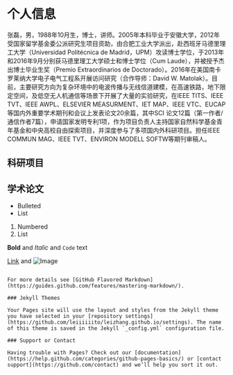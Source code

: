 

# 个人信息 
张磊，男，1988年10月生，博士，讲师。2005年本科毕业于安徽大学，2012年受国家留学基金委公派研究生项目资助，由合肥工业大学派出，赴西班牙马德里理工大学（Universidad Politécnica de Madrid，UPM）攻读博士学位，于2013年和2016年9月分别获马德里理工大学硕士和博士学位（Cum Laude），并被授予杰出博士毕业生奖（Premio Extraordinarios de Doctorado）。2016年在美国南卡罗莱纳大学电子电气工程系开展访问研究（合作导师：David W. Matolak）。目前，主要研究方向为复杂环境中的电波传播与无线信道建模，在高速铁路，地下限定空间，及低空无人机通信等场景下开展了大量的实验研究，在IEEE TITS、IEEE TVT、IEEE AWPL、ELSEVIER MEASURMENT、IET MAP、IEEE VTC、EUCAP等国内外重要学术期刊和会议上发表论文20余篇，其中SCI 论文12篇（第一作者/通信作者7篇），申请国家发明专利1项，作为项目负责人主持国家自然科学基金青年基金和中央高校自由探索项目，并深度参与了多项国内外科研项目。担任IEEE COMMUN MAG、IEEE TVT、ENVIRON MODELL SOFTW等期刊审稿人。

## 科研项目
## 学术论文

- Bulleted
- List

1. Numbered
2. List

**Bold** and _Italic_ and `Code` text

[Link](url) and ![Image](src)
```

For more details see [GitHub Flavored Markdown](https://guides.github.com/features/mastering-markdown/).

### Jekyll Themes

Your Pages site will use the layout and styles from the Jekyll theme you have selected in your [repository settings](https://github.com/leiiiiiito/leizhang.github.io/settings). The name of this theme is saved in the Jekyll `_config.yml` configuration file.

### Support or Contact

Having trouble with Pages? Check out our [documentation](https://help.github.com/categories/github-pages-basics/) or [contact support](https://github.com/contact) and we’ll help you sort it out.
